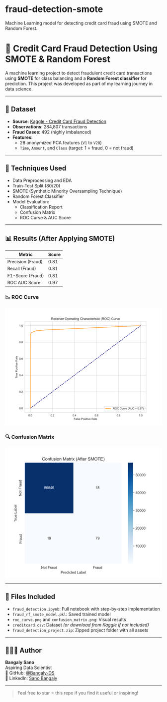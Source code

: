 # fraud-detection-smote
Machine Learning model for detecting credit card fraud using SMOTE and Random Forest.
# 🚨 Credit Card Fraud Detection Using SMOTE & Random Forest

A machine learning project to detect fraudulent credit card transactions using **SMOTE** for class balancing and a **Random Forest classifier** for prediction. This project was developed as part of my learning journey in data science.

---

## 📁 Dataset

- **Source**: [Kaggle - Credit Card Fraud Detection](https://www.kaggle.com/datasets/mlg-ulb/creditcardfraud)
- **Observations**: 284,807 transactions
- **Fraud Cases**: 492 (highly imbalanced)
- **Features**:
  - 28 anonymized PCA features (`V1` to `V28`)
  - `Time`, `Amount`, and `Class` (target: 1 = fraud, 0 = not fraud)

---

## 🧠 Techniques Used

- Data Preprocessing and EDA
- Train-Test Split (80/20)
- SMOTE (Synthetic Minority Oversampling Technique)
- Random Forest Classifier
- Model Evaluation:
  - Classification Report
  - Confusion Matrix
  - ROC Curve & AUC Score

---

## 📊 Results (After Applying SMOTE)

| Metric              | Score |
|---------------------|-------|
| Precision (Fraud)   | 0.81  |
| Recall (Fraud)      | 0.81  |
| F1-Score (Fraud)    | 0.81  |
| ROC AUC Score       | 0.97  |

### 📉 ROC Curve
![ROC Curve](roc_curve.png)

### 🔍 Confusion Matrix
![Confusion Matrix](confusion_matrix.png)

---

## 💾 Files Included

- `fraud_detection.ipynb`: Full notebook with step-by-step implementation
- `fraud_rf_smote_model.pkl`: Saved trained model
- `roc_curve.png` and `confusion_matrix.png`: Visual results
- `creditcard.csv`: Dataset *(or download from Kaggle if not included)*
- `fraud_detection_project.zip`: Zipped project folder with all assets

---

## 👨🏽‍💻 Author

**Bangaly Sano**  
Aspiring Data Scientist  
📍 GitHub: [@Bangaly-DS](https://github.com/Bangaly-DS)  
🔗 LinkedIn: [Sano Bangaly](https://linkedin.com/in/sano-bangaly-064535146)

---

> Feel free to star ⭐ this repo if you find it useful or inspiring!







